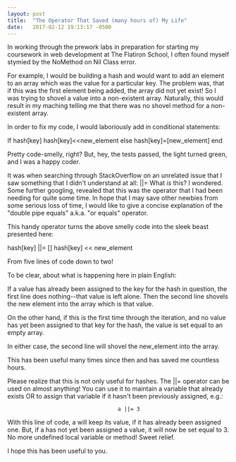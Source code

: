 ```yaml
---
layout: post
title:  "The Operator That Saved (many hours of) My Life"
date:   2017-02-12 19:13:17 -0500
---
```


In working through the prework labs in preparation for starting my coursework in web development at The Flatiron School, 
I often found myself stymied by the NoMethod on Nil Class error.  
 
For example, I would be building a hash and would want to add an element to an array which was the value for a particular key.  The problem was, that if this was the first element being added, the array did not yet exist!  So I was trying to shovel a value into a non-existent array.  Naturally, this would result in my maching telling me that there was no shovel method for a non-existent array.
 
In order to fix my code, I would laboriously add in conditional statements:

If hash[key]
    hash[key]<<new_element
else 
    hash[key]=[new_element]
end

Pretty code-smelly, right? But, hey, the tests passed, the light turned green, and I was a happy coder.

It was when searching through StackOverflow on an unrelated issue that I saw something that I didn't understand at all:  ||=
What *is* this? I wondered.  Some further googling, revealed that this was the operator that I had been needing for quite some time.  In hope that I may save other newbies from some serious loss of time, I would like to give a concise explanation of the "double pipe equals" a.k.a. "or equals" operator.
 
This handy operator turns the above smelly code into the sleek beast presented here:

hash[key] ||= []
hash[key] << new_element

From five lines of code down to two!


To be clear, about what is happening here in plain English:

If a value has already been assigned to the key for the hash in question, the first line does nothing--that value is left alone.  Then the second line shovels the new element into the array which is that value.

On the other hand, if this is the first time through the iteration, and no value has yet been assigned to that key for the hash, the value is set equal to an empty array.

In either case, the second line will shovel the new_element into the array.

This has been useful many times since then and has saved me countless hours.

Please realize that this is not only useful for hashes.  The ||= operator can be used on almost anything!  You can use it to maintain a variable that already exists OR to assign that variable if it hasn't been previously assigned, e.g.:

                                       a ||= 3
																			 
With this line of code, a will keep its value, if it has already been assigned one.  But, if a has not yet been assigned a value, it will now be set equal to 3.  No more undefined local variable or method!  Sweet relief.

I hope this has been useful to you.
